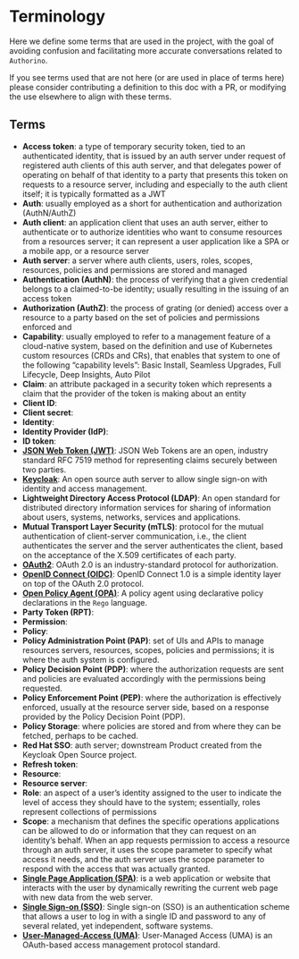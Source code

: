 # Terminology
Here we define some terms that are used in the project, with the goal of avoiding confusion and facilitating more
accurate conversations related to `Authorino`.

If you see terms used that are not here (or are used in place of terms here) please consider contributing a definition
to this doc with a PR, or modifying the use elsewhere to align with these terms.

## Terms
* **Access token**: a type of temporary security token, tied to an authenticated identity, that is issued by an auth 
  server under request of registered auth clients of this auth server, and that delegates power of operating on 
  behalf of that identity to a party that presents this token on requests to a resource server, including and 
  especially to the auth client itself; it is typically formatted as a JWT
* **Auth**: usually employed as a short for authentication and authorization (AuthN/AuthZ)
* **Auth client**: an application client that uses an auth server, either to authenticate or to authorize identities 
  who want to consume resources from a resources server; it can represent a user application like a SPA or a mobile 
  app, or a resource server
* **Auth server**: a server where auth clients, users, roles, scopes, resources, policies and permissions are stored and 
  managed
* **Authentication (AuthN)**: the process of verifying that a given credential belongs to a claimed-to-be identity; 
  usually resulting in the issuing of an access token
* **Authorization (AuthZ)**: the process of grating (or denied) access over a resource to a party based on the set of 
  policies and permissions enforced and
* **Capability**: usually employed to refer to a management feature of a cloud-native system, based on the definition 
  and use of Kubernetes custom resources (CRDs and CRs), that enables that system to one of the following 
  “capability levels”: Basic Install, Seamless Upgrades, Full Lifecycle, Deep Insights, Auto Pilot
* **Claim**: an attribute packaged in a security token which represents a claim that the provider of the token is making 
  about an entity
* **Client ID**:
* **Client secret**:
* **Identity**:
* **Identity Provider (IdP)**:
* **ID token**:
* **[JSON Web Token (JWT)](https://jwt.io/)**: JSON Web Tokens are an open, industry standard RFC 7519 method for 
  representing claims securely between two parties.
* **[Keycloak](https://www.keycloak.org/)**: An open source auth server to allow single sign-on with identity 
  and access management.
* **Lightweight Directory Access Protocol (LDAP)**: An open standard for distributed directory information services for 
  sharing of information about users, systems, networks, services and applications.
* **Mutual Transport Layer Security (mTLS)**: protocol for the mutual authentication of client-server communication, 
  i.e., the client authenticates the server and the server authenticates the client, based on the acceptance of 
  the X.509 certificates of each party.
* **[OAuth2](https://oauth.net/2/)**: OAuth 2.0 is an industry-standard protocol for authorization.
* **[OpenID Connect (OIDC)](https://openid.net/connect/)**: OpenID Connect 1.0 is a simple identity layer on top of 
  the OAuth 2.0 protocol.
* **[Open Policy Agent (OPA)](https://www.openpolicyagent.org/)**: A policy agent using declarative policy declarations
  in the `Rego` language.
* **Party Token (RPT)**:
* **Permission**:
* **Policy**:
* **Policy Administration Point (PAP)**: set of UIs and APIs to manage resources servers, resources, scopes, policies 
  and permissions; it is where the auth system is configured.
* **Policy Decision Point (PDP)**: where the authorization requests are sent and policies are evaluated accordingly with 
  the permissions being requested.
* **Policy Enforcement Point (PEP)**: where the authorization is effectively enforced, usually at the resource server 
  side, based on a response provided by the Policy Decision Point (PDP).
* **Policy Storage**: where policies are stored and from where they can be fetched, perhaps to be cached.
* **Red Hat SSO**: auth server; downstream Product created from the Keycloak Open Source project.
* **Refresh token**:
* **Resource**:
* **Resource server**:
* **Role**: an aspect of a user’s identity assigned to the user to indicate the level of access they should have to the 
  system; essentially, roles represent collections of permissions
* **Scope**: a mechanism that defines the specific operations applications can be allowed to do or information that they 
  can request on an identity’s behalf. When an app requests permission to access a resource through an auth server, 
  it uses the scope parameter to specify what access it needs, and the auth server uses the scope parameter to respond 
  with the access that was actually granted.
* **[Single Page Application (SPA)](https://en.wikipedia.org/wiki/Single-page_application)**: is a web application or 
  website that interacts with the user by dynamically rewriting the current web page with new data from the web server.
* **[Single Sign-on (SSO)](https://en.wikipedia.org/wiki/Single_sign-on)**: Single sign-on (SSO) is an authentication 
  scheme that allows a user to log in with a single ID and password to any of several related, yet independent, software systems.
* **[User-Managed-Access (UMA)](https://en.wikipedia.org/wiki/User-Managed_Access)**: User-Managed Access (UMA) is an 
  OAuth-based access management protocol standard.
